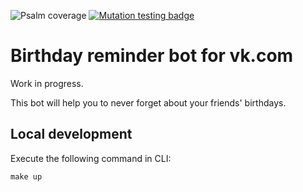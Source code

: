 ![Psalm coverage](https://shepherd.dev/github/Bocmah/birthday-reminder/coverage.svg)
[![Mutation testing badge](https://img.shields.io/endpoint?style=flat&url=https%3A%2F%2Fbadge-api.stryker-mutator.io%2Fgithub.com%2FBocmah%2Fbirthday-reminder%2Fmain)](https://dashboard.stryker-mutator.io/reports/github.com/Bocmah/birthday-reminder/main)

# Birthday reminder bot for vk.com

Work in progress.

This bot will help you to never forget about your friends' birthdays.

## Local development

Execute the following command in CLI:

```make up```
